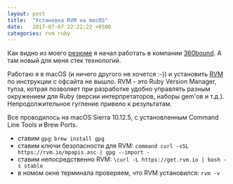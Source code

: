 ```yaml
---
layout: post
title:  "Установка RVM на macOS"
date:   2017-07-07 22:22:22 +0500
categories: rvm ruby
---
```


Как видно из моего [резюме](http://demshin.github.io/about) я начал работать в компании [360bound](http://360bound.com). А там новый для меня стек технологий.

Работаю я в macOS (и ничего другого не хочется :-)) и установить [RVM](https://rvm.io) по инструкции с офсайта не вышло. RVM - это Ruby Version Manager, тулза, котрая позволяет при разработке удобно управлять разным окружением для Ruby (версии интерпретаторов, наборы gem'ов и т.д.). Непродолжительное гугление привело к результатам.

Все проводилось на macOS Sierra 10.12.5, с установленным Command Line Tools и Brew Ports.

- ставим `gpg`: `brew install gpg`
- ставим ключи безопасности для RVM: `command curl -sSL https://rvm.io/mpapis.asc | gpg --import -`
- ставим непосредственно RVM: `\curl -L https://get.rvm.io | bash -s stable`
- в номом окне терминала проверяем, что RVM установился: `rvm -v`
